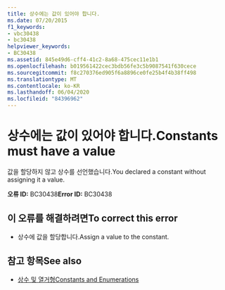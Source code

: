 ```yaml
---
title: 상수에는 값이 있어야 합니다.
ms.date: 07/20/2015
f1_keywords:
- vbc30438
- bc30438
helpviewer_keywords:
- BC30438
ms.assetid: 845e49d6-cff4-41c2-8a68-475cec11e1b1
ms.openlocfilehash: b019561422cec3bdb56fe3c5b9087541f630cece
ms.sourcegitcommit: f8c270376ed905f6a8896ce0fe25b4f4b38ff498
ms.translationtype: MT
ms.contentlocale: ko-KR
ms.lasthandoff: 06/04/2020
ms.locfileid: "84396962"
---
```

# <a name="constants-must-have-a-value"></a><span data-ttu-id="93183-102">상수에는 값이 있어야 합니다.</span><span class="sxs-lookup"><span data-stu-id="93183-102">Constants must have a value</span></span>
<span data-ttu-id="93183-103">값을 할당하지 않고 상수를 선언했습니다.</span><span class="sxs-lookup"><span data-stu-id="93183-103">You declared a constant without assigning it a value.</span></span>  
  
 <span data-ttu-id="93183-104">**오류 ID:** BC30438</span><span class="sxs-lookup"><span data-stu-id="93183-104">**Error ID:** BC30438</span></span>  
  
## <a name="to-correct-this-error"></a><span data-ttu-id="93183-105">이 오류를 해결하려면</span><span class="sxs-lookup"><span data-stu-id="93183-105">To correct this error</span></span>  
  
- <span data-ttu-id="93183-106">상수에 값을 할당합니다.</span><span class="sxs-lookup"><span data-stu-id="93183-106">Assign a value to the constant.</span></span>  
  
## <a name="see-also"></a><span data-ttu-id="93183-107">참고 항목</span><span class="sxs-lookup"><span data-stu-id="93183-107">See also</span></span>

- [<span data-ttu-id="93183-108">상수 및 열거형</span><span class="sxs-lookup"><span data-stu-id="93183-108">Constants and Enumerations</span></span>](../language-reference/constants-and-enumerations.md)
